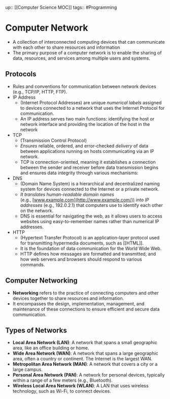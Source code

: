 up:: [[Computer Science MOC]]
tags:: #Programming  
# Computer Network
- A collection of interconnected computing devices that can communicate with each other to share resources and information
- The primary purpose of a computer network is to enable the sharing of data, resources, and services among multiple users and systems.
## Protocols
- Rules and conventions for communication between network devices (e.g., TCP/IP, HTTP, FTP).
- IP Address
	- (Internet Protocol Addresses) are unique *numerical labels* assigned to devices connected to a network that uses the Internet Protocol for communication. 
	- An IP address serves two main functions: identifying the host or network interface and providing the location of the host in the network
- TCP
	- (Transmission Control Protocol)  
	- *Ensures* reliable, ordered, and error-checked *delivery* of data between applications running on hosts communicating via an IP network. 
	- TCP is connection-oriented, meaning it establishes a connection between the sender and receiver before data transmission begins and ensures data integrity through various mechanisms:
- DNS
	- (Domain Name System) is a hierarchical and decentralized naming system for devices connected to the Internet or a private network. 
	- *It translates human-readable domain names* (e.g., [www.example.com](http://www.example.com/)) *into IP addresses* (e.g., 192.0.2.1) that computers use to identify each other on the network. 
	- DNS is essential for navigating the web, as it allows users to access websites using easy-to-remember names rather than numerical IP addresses.
- HTTP
	- (Hypertext Transfer Protocol) is an application-layer protocol used for transmitting hypermedia documents, such as [[HTML]]. 
	- It is the foundation of data communication for the World Wide Web. 
	- HTTP defines how messages are formatted and transmitted, and how web servers and browsers should respond to various commands.
## Computer Networking
- **Networking** refers to the practice of connecting computers and other devices together to share resources and information. 
- It encompasses the design, implementation, management, and maintenance of these connections to ensure efficient and secure data communication.
## Types of Networks
- **Local Area Network (LAN)**: A network that spans a small geographic area, like an office building or home.
- **Wide Area Network (WAN)**: A network that spans a large geographic area, often a country or continent. The Internet is the largest WAN.
- **Metropolitan Area Network (MAN)**: A network that covers a city or a large campus.
- **Personal Area Network (PAN)**: A network for personal devices, typically within a range of a few meters (e.g., Bluetooth).
- **Wireless Local Area Network (WLAN)**: A LAN that uses wireless technology, such as Wi-Fi, to connect devices.